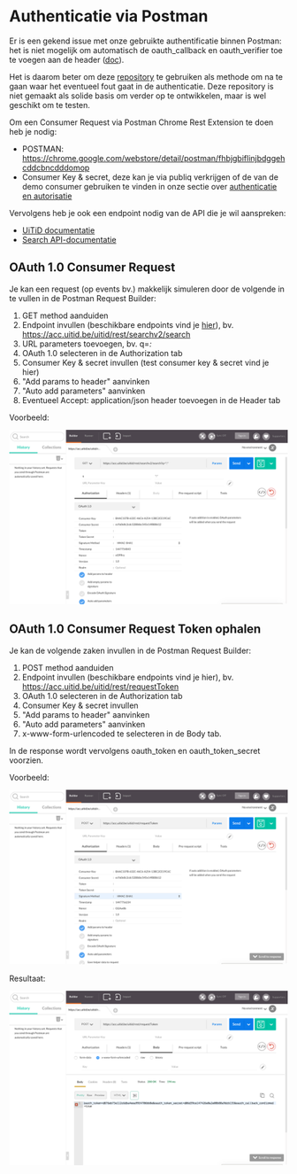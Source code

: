 ---
---

# Authenticatie via Postman

Er is een gekend issue met onze gebruikte authentificatie binnen Postman: het is niet mogelijk om automatisch de oauth_callback en oauth_verifier toe te voegen aan de header ([doc](https://github.com/postmanlabs/postman-app-support/issues/283)).

Het is daarom beter om deze [repository](https://github.com/cultuurnet/php-oauth-example) te gebruiken als methode om na te gaan waar het eventueel fout gaat in de authenticatie. Deze repository is niet gemaakt als solide basis om verder op te ontwikkelen, maar is wel geschikt om te testen.

Om een Consumer Request via Postman Chrome Rest Extension te doen heb je nodig:

* POSTMAN: https://chrome.google.com/webstore/detail/postman/fhbjgbiflinjbdggehcddcbncdddomop
* Consumer Key & secret, deze kan je via publiq verkrijgen of de van de demo consumer gebruiken te vinden in onze sectie over [authenticatie en autorisatie](http://documentatie.uitdatabank.be/content/uitid/latest/index.html)

Vervolgens heb je ook een endpoint nodig van de API die je wil aanspreken:

* [UiTiD documentatie](http://tools.uitdatabank.be/docs/functionaliteiten)
* [Search API-documentatie](http://documentatie.uitdatabank.be/content/search_api/latest/index.html)

## OAuth 1.0 Consumer Request

Je kan een request (op events bv.) makkelijk simuleren door de volgende in te vullen in de Postman Request Builder:

1. GET method aanduiden
2. Endpoint invullen (beschikbare endpoints vind je [hier](http://documentatie.uitdatabank.be/content/omgevingen/latest/index.html)), bv. https://acc.uitid.be/uitid/rest/searchv2/search
3. URL parameters toevoegen, bv. q=*:*
4. OAuth 1.0 selecteren in de Authorization tab
5. Consumer Key & secret invullen (test consumer key & secret vind je hier)
6. "Add params to header" aanvinken
7. "Auto add parameters" aanvinken
8. Eventueel Accept: application/json header toevoegen in de Header tab


Voorbeeld:

![Postman Consumer Request](/img/postman-consumer-request.png "Postman Consumer Request")

## OAuth 1.0 Consumer Request Token ophalen

Je kan de volgende zaken invullen in de Postman Request Builder:

1. POST method aanduiden
2. Endpoint invullen (beschikbare endpoints vind je hier), bv. https://acc.uitid.be/uitid/rest/requestToken
3. OAuth 1.0 selecteren in de Authorization tab
4. Consumer Key & secret invullen
5. "Add params to header" aanvinken
6. "Auto add parameters" aanvinken
7. x-www-form-urlencoded te selecteren in de Body tab.

In de response wordt vervolgens oauth_token en oauth_token_secret voorzien.

Voorbeeld:

![Postman Consumer Request Token](/img/postman-request-token1.png "Postman Consumer Request Token")

Resultaat:

![Postman Consumer Request Token Result](/img/postman-request-token-result.png "Postman Consumer Request Token Result")
